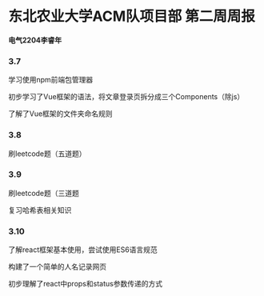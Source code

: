 # 东北农业大学ACM队项目部 第二周周报

**电气2204李睿年**

 ### 3.7

学习使用npm前端包管理器

初步学习了Vue框架的语法，将文章登录页拆分成三个Components（除js）

了解了Vue框架的文件夹命名规则

### 3.8

刷leetcode题（五道题）


### 3.9

刷leetcode题（三道题

复习哈希表相关知识

### 3.10

了解react框架基本使用，尝试使用ES6语言规范

构建了一个简单的人名记录网页

初步理解了react中props和status参数传递的方式
